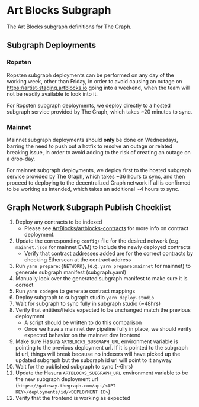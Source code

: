 # Art Blocks Subgraph

The Art Blocks subgraph definitions for The Graph.

## Subgraph Deployments

### Ropsten

Ropsten subgraph deployments can be performed on any day of the working week, other than Friday, in order to avoid causing an outage on https://artist-staging.artblocks.io going into a weekend, when the team will not be readily available to look into it.

For Ropsten subgraph deployments, we deploy directly to a hosted subgraph service provided by The Graph, which takes ~20 minutes to sync.

### Mainnet

Mainnet subgraph deployments should **only** be done on Wednesdays, barring the need to push out a hotfix to resolve an outage or related breaking issue, in order to avoid adding to the risk of creating an outage on a drop-day.

For mainnet subgraph deployments, we deploy first to the hosted subgraph service provided by The Graph, which takes ~36 hours to sync, and then proceed to deploying to the decentralized Graph network if all is confirmed to be working as intended, which takes an additional ~4 hours to sync.

## Graph Network Subgraph Publish Checklist
1. Deploy any contracts to be indexed
    - Please see [ArtBlocks/artblocks-contracts](https://github.com/ArtBlocks/artblocks-contracts) for more info on contract deployment.
2. Update the corresponding `config/` file for the desired network (e.g. `mainnet.json` for mainnet EVM) to include the newly deployed contracts
    - Verify that contract addresses added are for the correct contracts by checking Etherscan at the contract address
3. Run `yarn prepare:{NETWORK}`, (e.g. `yarn prepare:mainnet` for mainnet) to generate subgraph manifest (subgraph.yaml)
4. Manually look over the generated subgraph manifest to make sure it is correct
5. Run `yarn codegen` to generate contract mappings
6. Deploy subgraph to subgraph studio `yarn deploy-studio`
7. Wait for subgraph to sync fully in subgraph studio (~48hrs)
8. Verify that entities/fields expected to be unchanged match the previous deployment
    - A script should be written to do this comparison
    - Once we have a mainnet dev pipeline fully in place, we should verify expected behavior on the mainnet dev frontend
9. Make sure Hasura `ARTBLOCKS_SUBGRAPH_URL` environment variable is pointing to the previous deployment url. If it is pointed to the subgraph id url, things will break because no indexers will have picked up the updated subgraph but the subgraph id url will point to it anyway
10. Wait for the published subgraph to sync (~6hrs)
11. Update the Hasura `ARTBLOCKS_SUBGRAPH_URL` environment variable to be the new subgraph deployment url (`https://gateway.thegraph.com/api/<API KEY>/deployments/id/<DEPLOYMENT ID>`)
12. Verify that the frontend is working as expected
